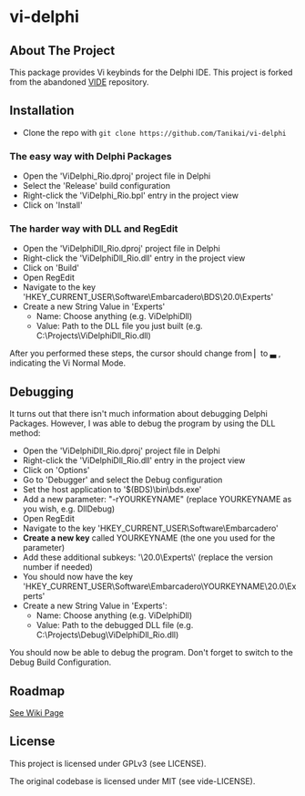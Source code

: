 # vi-delphi

## About The Project

This package provides Vi keybinds for the Delphi IDE. This project is forked from the abandoned [VIDE](https://github.com/petdr/vide) repository.

## Installation

- Clone the repo with ```git clone https://github.com/Tanikai/vi-delphi```

### The easy way with Delphi Packages

- Open the 'ViDelphi_Rio.dproj' project file in Delphi
- Select the 'Release' build configuration
- Right-click the 'ViDelphi_Rio.bpl' entry in the project view
- Click on 'Install'

### The harder way with DLL and RegEdit

- Open the 'ViDelphiDll_Rio.dproj' project file in Delphi
- Right-click the 'ViDelphiDll_Rio.dll' entry in the project view
- Click on 'Build'
- Open RegEdit
- Navigate to the key 'HKEY_CURRENT_USER\Software\Embarcadero\BDS\20.0\Experts'
- Create a new String Value in 'Experts'
  - Name: Choose anything (e.g. ViDelphiDll)
  - Value: Path to the DLL file you just built (e.g. C:\\Projects\\ViDelphiDll_Rio.dll)

After you performed these steps, the cursor should change from ▏to ▃ , indicating the Vi Normal Mode.

## Debugging

It turns out that there isn't much information about debugging Delphi Packages. However, I was able to debug the program by using the DLL method:

- Open the 'ViDelphiDll_Rio.dproj' project file in Delphi
- Right-click the 'ViDelphiDll_Rio.dll' entry in the project view
- Click on 'Options'
- Go to 'Debugger' and select the Debug configuration
- Set the host application to '$(BDS)\bin\bds.exe'
- Add a new parameter: "-rYOURKEYNAME" (replace YOURKEYNAME as you wish, e.g. DllDebug)
- Open RegEdit
- Navigate to the key 'HKEY_CURRENT_USER\\Software\\Embarcadero'
- **Create a new key** called YOURKEYNAME (the one you used for the parameter)
- Add these additional subkeys: '\\20.0\\Experts\\' (replace the version number if needed)
- You should now have the key 'HKEY_CURRENT_USER\\Software\\Embarcadero\\YOURKEYNAME\\20.0\\Experts'
- Create a new String Value in 'Experts':
  - Name: Choose anything (e.g. ViDelphiDll)
  - Value: Path to the debugged DLL file (e.g. C:\\Projects\\Debug\\ViDelphiDll_Rio.dll)

You should now be able to debug the program. Don't forget to switch to the Debug Build Configuration.

## Roadmap

[See Wiki Page](https://github.com/Tanikai/vi-delphi/wiki/Roadmap)

## License

This project is licensed under GPLv3 (see LICENSE).

The original codebase is licensed under MIT (see vide-LICENSE).

